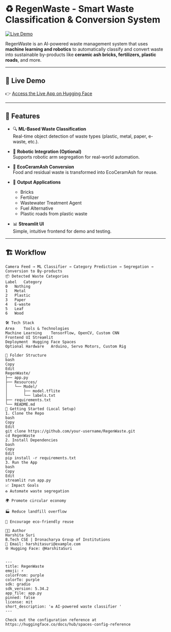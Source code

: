 
# ♻️ RegenWaste - Smart Waste Classification & Conversion System

[![Live Demo](https://img.shields.io/badge/Try%20It-Live%20Demo-blue)](https://huggingface.co/spaces/HarshitaSuri/RegenWaste)


RegenWaste is an AI-powered waste management system that uses **machine learning and robotics** to automatically classify and convert waste into sustainable by-products like **ceramic ash bricks, fertilizers, plastic roads**, and more.

---

## 📸 Live Demo

👉 [Access the Live App on Hugging Face](https://huggingface.co/spaces/HarshitaSuri/RegenWaste)

---

## 🧠 Features

- 🔍 **ML-Based Waste Classification**  
  Real-time object detection of waste types (plastic, metal, paper, e-waste, etc.).

- 🤖 **Robotic Integration (Optional)**  
  Supports robotic arm segregation for real-world automation.

- 🧪 **EcoCeramAsh Conversion**  
  Food and residual waste is transformed into EcoCeramAsh for reuse.

- 🧱 **Output Applications**  
  - Bricks  
  - Fertilizer  
  - Wastewater Treatment Agent  
  - Fuel Alternative  
  - Plastic roads from plastic waste

- 📊 **Streamlit UI**  
  Simple, intuitive frontend for demo and testing.

---

## 🏗️ Workflow

```text
Camera Feed → ML Classifier → Category Prediction → Segregation → Conversion to By-products
📦 Detected Waste Categories
Label	Category
0	Nothing
1	Metal
2	Plastic
3	Paper
4	E-waste
5	Leaf
6	Wood

🛠️ Tech Stack
Area	Tools & Technologies
Machine Learning	TensorFlow, OpenCV, Custom CNN
Frontend UI	Streamlit
Deployment	Hugging Face Spaces
Optional Hardware	Arduino, Servo Motors, Custom Rig

📁 Folder Structure
bash
Copy
Edit
RegenWaste/
├── app.py
├── Resources/
│   └── Model/
│       ├── model.tflite
│       └── labels.txt
├── requirements.txt
└── README.md
🚀 Getting Started (Local Setup)
1. Clone the Repo
bash
Copy
Edit
git clone https://github.com/your-username/RegenWaste.git
cd RegenWaste
2. Install Dependencies
bash
Copy
Edit
pip install -r requirements.txt
3. Run the App
bash
Copy
Edit
streamlit run app.py
📈 Impact Goals
♻️ Automate waste segregation

🌍 Promote circular economy

🏭 Reduce landfill overflow

🌱 Encourage eco-friendly reuse

👩‍💻 Author
Harshita Suri
B.Tech CSE | Dronacharya Group of Institutions
📧 Email: harshitasuri@example.com
🌐 Hugging Face: @HarshitaSuri


---
title: RegenWaste
emoji: ⚡
colorFrom: purple
colorTo: purple
sdk: gradio
sdk_version: 5.34.2
app_file: app.py
pinned: false
license: mit
short_description: '♻️ AI-powered waste classifier '
---

Check out the configuration reference at https://huggingface.co/docs/hub/spaces-config-reference
